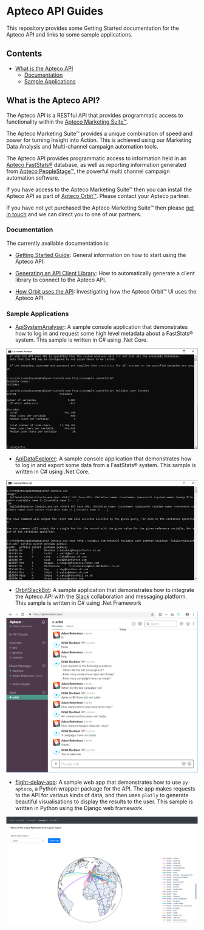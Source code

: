 # Apteco API Guides
This repository provides some Getting Started documentation for the Apteco API and links to some sample applications.

## Contents

* [What is the Apteco API](#what-is-the-apteco-api)
  * [Documentation](#documentation)
  * [Sample Applications](#sample-applications)

## What is the Apteco API?
The Apteco API is a RESTful API that provides programmatic access to functionality within the [Apteco Marketing Suite™](http://www.apteco.com).

The Apteco Marketing Suite™ provides a unique combination of speed and power for turning Insight into Action.  This is achieved using our
Marketing Data Analysis and Multi-channel campaign automation tools.

The Apteco API provides programmatic access to information held in an [Apteco FastStats®](https://www.apteco.com/products/faststats) database, as
well as reporting information generated from [Apteco PeopleStage™](https://www.apteco.com/products/peoplestage),
the powerful multi channel campaign automation software.

If you have access to the Apteco Marketing Suite™ then you can install the Apteco API as part of [Apteco Orbit™](https://www.apteco.com/products/orbit).
Please contact your Apteco partner.

If you have not yet purchased the Apteco Marketing Suite™ then please [get in touch](https://www.apteco.com/contact-us) and we can direct you
to one of our partners. 

### Documentation
The currently available documentation is:
 
* [Getting Started Guide](Guides/GettingStarted.md): General information on how to start using the Apteco API.

* [Generating an API Client Library](Guides/GeneratingAPIClientLibrary.md): How to automatically generate a client library to connect to the Apteco API.

* [How Orbit uses the API](Guides/HowOrbitUsesTheAPI.md): Investigating how the Apteco Orbit™ UI uses the Apteco API.

### Sample Applications

* [ApiSystemAnalyser](https://github.com/Apteco/ApiSystemAnalyser): A sample console application that demonstrates how to log in and request
 some high level metadata about a FastStats® system.  This sample is written in C# using .Net Core.

![ApiSystemAnalyser](Images/ApiSystemAnalyser.jpg)

* [ApiDataExplorer](https://github.com/Apteco/ApiDataExplorer): A sample console application that demonstrates how to log in and export some data
from a FastStats® system.  This sample is written in C# using .Net Core.

![ApiSystemAnalyser](Images/ApiDataExplorer.jpg)

* [OrbitSlackBot](https://github.com/Apteco/OrbitSlackBot): A sample application that demonstrates how to integrate the Apteco API
 with the [Slack](https://slack.com/) collaboration and messaging platform.  This sample is written in C# using .Net Framework

![OrbitSlackBot](Images/OrbitSlackBot.png)

* [flight-delay-app](https://github.com/Apteco/flight-delay-app):
A sample web app that demonstrates how to use `py-apteco`,
a Python wrapper package for the API.
The app makes requests to the API for various kinds of data,
and then uses `plotly` to generate beautiful visualisations to display the results to the user.
This sample is written in Python using the Django web framework.

![OrbitSlackBot](Images/FlightDelayApp.png)
